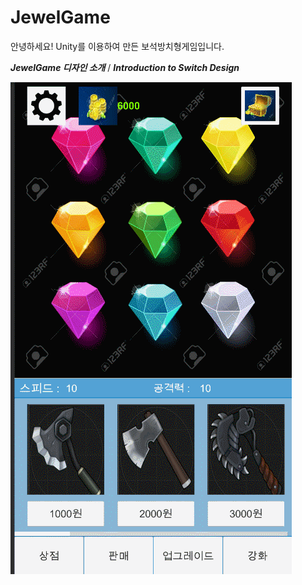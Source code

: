 # JewelGame

안녕하세요!
Unity를 이용하여 만든 보석방치형게임입니다.

***JewelGame 디자인 소개*** / ***Introduction to Switch Design***

![switch](./Image/GIF.gif)
